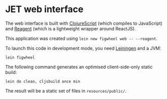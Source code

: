 # JET web interface

The web interface is built with [ClojureScript][CLJS] (which compiles to
JavaScript) and [Reagent][REAG] (which is a lightweight wrapper around ReactJS).

This application was created using `lein new figwheel web -- --reagent`.

To launch this code in development mode, you need [Leiningen][LEIN] and a JVM:

    lein figwheel

The following command generates an optimised client-side-only static build:

    lein do clean, cljsbuild once min

The result will be a static set of files in `resources/public/`.

   [CLJS]: https://clojurescript.org
   [REAG]: https://reagent-project.github.io
   [LEIN]: https://leiningen.org

